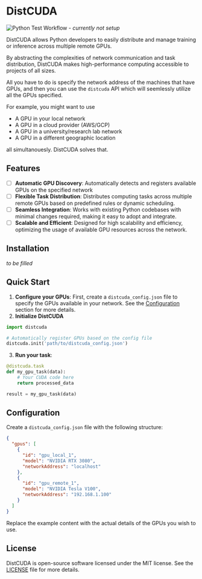 # DistCUDA

![Python Test Workflow](https://github.com/viraatdas/DistCUDA/actions/workflows/python-test.yml/badge.svg) - _currently not setup_

DistCUDA allows Python developers to easily distribute and manage training or inference across multiple remote GPUs.

By abstracting the complexities of network communication and task distribution, DistCUDA makes high-performance computing accessible to projects of all sizes.

All you have to do is specify the network address of the machines that have GPUs, and then you can use the `distcuda` API which will seemlessly utilize all the GPUs specified. 

For example, you might want to use
- A GPU in your local network
- A GPU in a cloud provider (AWS/GCP)
- A GPU in a university/research lab network
- A GPU in a different geographic location

all simultanouesly. DistCUDA solves that. 

## Features

- [ ] **Automatic GPU Discovery**: Automatically detects and registers available GPUs on the specified network
- [ ] **Flexible Task Distribution**: Distributes computing tasks across multiple remote GPUs based on predefined rules or dynamic scheduling.
- [ ] **Seamless Integration**: Works with existing Python codebases with minimal changes required, making it easy to adopt and integrate.
- [ ] **Scalable and Efficient**: Designed for high scalability and efficiency, optimizing the usage of available GPU resources across the network.

## Installation

_to be filled_

## Quick Start

1. **Configure your GPUs**: First, create a `distcuda_config.json` file to specify the GPUs available in your network. See the [Configuration](#configuration) section for more details.
2. **Initialize DistCUDA**

```python
import distcuda

# Automatically register GPUs based on the config file
distcuda.init('path/to/distcuda_config.json')
```

3. **Run your task**:

```python
@distcuda.task
def my_gpu_task(data):
    # Your CUDA code here
    return processed_data

result = my_gpu_task(data)
```

## Configuration

Create a `distcuda_config.json` file with the following structure:

```json
{
  "gpus": [
    {
      "id": "gpu_local_1",
      "model": "NVIDIA RTX 3080",
      "networkAddress": "localhost"
    },
    {
      "id": "gpu_remote_1",
      "model": "NVIDIA Tesla V100",
      "networkAddress": "192.168.1.100"
    }
  ]
}
```

Replace the example content with the actual details of the GPUs you wish to use.

## License

DistCUDA is open-source software licensed under the MIT license. See the [LICENSE](LICENSE) file for more details.
